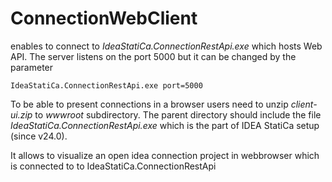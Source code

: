 # ConnectionWebClient 

enables to connect to _IdeaStatiCa.ConnectionRestApi.exe_ which hosts Web API. The server listens on the port 5000 but it can be changed by the parameter  

```
IdeaStatiCa.ConnectionRestApi.exe port=5000
```

To be able to present connections in a browser users need to unzip _client-ui.zip_ to _wwwroot_ subdirectory. The parent directory should include the file _IdeaStatiCa.ConnectionRestApi.exe_ which is the part of IDEA StatiCa setup (since v24.0).

It allows to visualize an open idea connection project in webbrowser which is connected to to IdeaStatiCa.ConnectionRestApi
